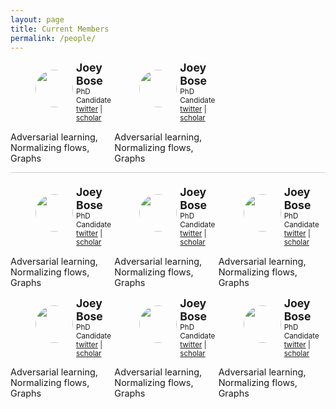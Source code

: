 ```yaml
---
layout: page
title: Current Members
permalink: /people/
---
```


<style>
  .wrapper {
    width: 100%;
  }
  .wrapper .box {
    float: left;
    width: 33%;
    margin: 0;
    padding: 0;
  }
  .wrapper .box small {
    display: block;
  }
  .wrapper .box p {
    clear: left;
    font-size: 0.9rem;
  }
  .wrapper .box h4 {
    font-size: 1.1rem;
    line-height: 1.rem;
    padding: 0;
    margin: 0;
  }
  .wrapper .box figure {
    border-radius: 100%;
    float: left;
    margin-right: 5px ;
    overflow: hidden;
    width: 60px;
    height: 60px;
  }
  .wrapper .box img {
    height: 60px;
    width: 60px;
  }

  .wrapper hr {
    clear: both;
    margin: 20px 0 ;
    border-style: none;
    height: 0px;
    border-top: 1px solid #ccc;
  }

</style>

<div class="wrapper">

  <div class="box">
    <figure>
      <img src="http://lorempixel.com/200/200/" />
    </figure>
    <h4>Joey Bose</h4>
    <small>PhD Candidate</small>
    <small><a href="#">twitter</a> | <a href="#">scholar</a> </small>
    <p>Adversarial learning, Normalizing flows, Graphs</p>
  </div>
  <div class="box">
    <figure>
      <img src="http://lorempixel.com/200/200/" />
    </figure>
    <h4>Joey Bose</h4>
    <small>PhD Candidate</small>
    <small><a href="#">twitter</a> | <a href="#">scholar</a> </small>
    <p>Adversarial learning, Normalizing flows, Graphs</p>
  </div>

  <hr />
  <div class="box">
    <figure>
      <img src="http://lorempixel.com/200/200/" />
    </figure>
    <h4>Joey Bose</h4>
    <small>PhD Candidate</small>
    <small><a href="#">twitter</a> | <a href="#">scholar</a> </small>
    <p>Adversarial learning, Normalizing flows, Graphs</p>
  </div>
   <div class="box">
    <figure>
      <img src="http://lorempixel.com/200/200/" />
    </figure>
    <h4>Joey Bose</h4>
    <small>PhD Candidate</small>
    <small><a href="#">twitter</a> | <a href="#">scholar</a> </small>
    <p>Adversarial learning, Normalizing flows, Graphs</p>
  </div>
   <div class="box">
    <figure>
      <img src="http://lorempixel.com/200/200/" />
    </figure>
    <h4>Joey Bose</h4>
    <small>PhD Candidate</small>
    <small><a href="#">twitter</a> | <a href="#">scholar</a> </small>
    <p>Adversarial learning, Normalizing flows, Graphs</p>
  </div>
   <div class="box">
    <figure>
      <img src="http://lorempixel.com/200/200/" />
    </figure>
    <h4>Joey Bose</h4>
    <small>PhD Candidate</small>
    <small><a href="#">twitter</a> | <a href="#">scholar</a> </small>
    <p>Adversarial learning, Normalizing flows, Graphs</p>
  </div>
   <div class="box">
    <figure>
      <img src="http://lorempixel.com/200/200/" />
    </figure>
    <h4>Joey Bose</h4>
    <small>PhD Candidate</small>
    <small><a href="#">twitter</a> | <a href="#">scholar</a> </small>
    <p>Adversarial learning, Normalizing flows, Graphs</p>
  </div>
   <div class="box">
    <figure>
      <img src="http://lorempixel.com/200/200/" />
    </figure>
    <h4>Joey Bose</h4>
    <small>PhD Candidate</small>
    <small><a href="#">twitter</a> | <a href="#">scholar</a> </small>
    <p>Adversarial learning, Normalizing flows, Graphs</p>
  </div>
</div>
